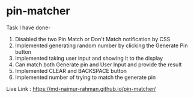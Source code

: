 # pin-matcher
Task I have done- 

1. Disabled the two Pin Match or Don't Match notification by CSS
2. Implemented generating random number by clicking the Generate Pin button
3. Implemented taking user input and showing it to the display
4. Can match both Generate pin and User Input and provide the result
5. Implemented CLEAR and BACKSPACE button
6. Implemented number of trying to match the generate pin


Live Link : https://md-naimur-rahman.github.io/pin-matcher/
